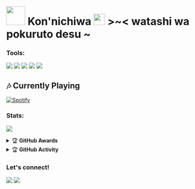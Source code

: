 # <img src="https://i.pinimg.com/originals/01/63/6c/01636c5434cd0462086620c60fdfec16.gif" width="50px"> **Kon'nichiwa <img src="https://raw.githubusercontent.com/MartinHeinz/MartinHeinz/master/wave.gif" width="30px"> >~<** watashi wa pokuruto desu ~

### Tools:
<p>
    <img src="https://img.shields.io/badge/OS-Linux-blue?&logo=Linux" />
    <img src="https://img.shields.io/badge/OS-Windows-blue?&logo=Windows" />
    <img src="https://img.shields.io/badge/IDE-Xcode-blue?&logo=xcode" />
    <img src="https://img.shields.io/badge/Text%20Editor-Visual%20Studio%20Code-blue?&logo=visual%20studio%20code&logoColor=blue" />
    <img src="https://img.shields.io/badge/Sublime%20Text-gray?&logo=Sublime-Text" />
</p>

##  🎶 **Currently Playing**
[![Spotify](https://novatorem-pokurt.vercel.app/api/spotify)](https://open.spotify.com/user/21dlpp4ul43o6wj7x7pdmzzeq)

### Stats:
<p>
    <img src="https://github-readme-stats.vercel.app/api?username=SendiAp&hide=contribs,prs&show_icons=true&hide_border=true&title_color=000" />
</p>

<details>
    <summary>&#127942 <b>GitHub Awards</b></summary><br/>

![Github Trophy](https://github-profile-trophy.vercel.app/?username=SendiAp)

</details>

<details>
    <summary>&#127942 <b>GitHub Activity</b></summary><br/>

![Metrics](https://metrics.lecoq.io/SendiAp?template=classic&repositories.forks=true&languages=1&languages.colors=github&languages.threshold=0%25&config.timezone=Asia%2FJakarta)

</details>

### Let's connect!
<p>
    <a href="https://t.me/pikyus1" target="blank"><img src="https://img.shields.io/badge/Mas-S-30302f?style=flat&logo=telegram" /></a>
    <a href="https://instagram.com/ndiap04" target="blank"><img src="https://img.shields.io/badge/ndiap04-30302f?style=flat&logo=instagram" /></a>
</p>

